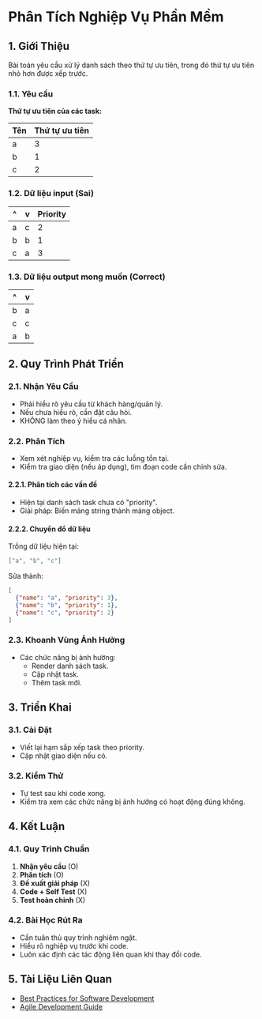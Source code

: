 # Phân Tích Nghiệp Vụ Phần Mềm

## 1. Giới Thiệu
Bài toán yêu cầu xử lý danh sách theo thứ tự ưu tiên, trong đó thứ tự ưu tiên nhỏ hơn được xếp trước.

### 1.1. Yêu cầu
**Thứ tự ưu tiên của các task:**

| Tên | Thứ tự ưu tiên |
|------|-----------------|
| a    | 3               |
| b    | 1               |
| c    | 2               |

### 1.2. Dữ liệu input (Sai)
| ^  | v  | Priority |
|----|----|----------|
| a  | c  | 2        |
| b  | b  | 1        |
| c  | a  | 3        |

### 1.3. Dữ liệu output mong muốn (Correct)
| ^  | v  |
|----|----|
| b  | a  |
| c  | c  |
| a  | b  |

## 2. Quy Trình Phát Triển

### 2.1. Nhận Yêu Cầu
- Phải hiểu rõ yêu cầu từ khách hàng/quản lý.
- Nếu chưa hiểu rõ, cần đặt câu hỏi.
- KHÔNG làm theo ý hiểu cá nhân.

### 2.2. Phân Tích
- Xem xét nghiệp vụ, kiểm tra các luồng tồn tại.
- Kiểm tra giao diện (nếu áp dụng), tìm đoạn code cần chỉnh sửa.

#### 2.2.1. Phân tích các vấn đề
- Hiện tại danh sách task chưa có "priority".
- Giải pháp: Biến mảng string thành mảng object.

#### 2.2.2. Chuyển đổ dữ liệu
Trồng dữ liệu hiện tại:
```json
["a", "b", "c"]
```
Sửa thành:
```json
[
  {"name": "a", "priority": 3},
  {"name": "b", "priority": 1},
  {"name": "c", "priority": 2}
]
```

### 2.3. Khoanh Vùng Ảnh Hưởng
- Các chức năng bị ảnh hưởng:
  - Render danh sách task.
  - Cập nhật task.
  - Thêm task mới.

## 3. Triển Khai

### 3.1. Cài Đặt
- Viết lại hạm sắp xếp task theo priority.
- Cập nhật giao diện nếu có.

### 3.2. Kiểm Thử
- Tự test sau khi code xong.
- Kiểm tra xem các chức năng bị ảnh hưởng có hoạt động đúng không.

## 4. Kết Luận
### 4.1. Quy Trình Chuẩn
1. **Nhận yêu cầu** (O)
2. **Phân tích** (O)
3. **Đề xuất giải pháp** (X)
4. **Code + Self Test** (X)
5. **Test hoàn chỉnh** (X)

### 4.2. Bài Học Rút Ra
- Cần tuân thủ quy trình nghiêm ngặt.
- Hiểu rõ nghiệp vụ trước khi code.
- Luôn xác định các tác động liên quan khi thay đổi code.

## 5. Tài Liệu Liên Quan
- [Best Practices for Software Development](https://example.com/best-practices)
- [Agile Development Guide](https://example.com/agile-guide)

